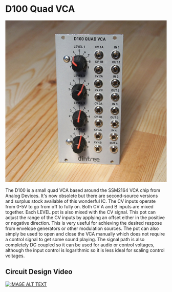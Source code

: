 # D100 Quad VCA

![D100 Quad VCA](D100-front-600.jpg)

The D100 is a small quad VCA based around the SSM2164 VCA chip from Analog Devices. It's now obsolete but there are second-source versions and surplus stock available of this wonderful IC. The CV inputs operate from 0-5V to go from off to fully on. Both CV A and B inputs are mixed together. Each LEVEL pot is also mixed with the CV signal. This pot can adjust the range of the CV inputs by applying an offset either in the positive or negative direction. This is very useful for achieving the desired respose from envelope generators or other modulation sources. The pot can also simply be used to open and close the VCA manually which does not require a control signal to get some sound playing. The signal path is also completely DC coupled so it can be used for audio or control voltages, although the input control is logarithmic so it is less ideal for scaling control voltages.

## Circuit Design Video
[![IMAGE ALT TEXT](http://img.youtube.com/vi/dqyWzp-3qls/0.jpg)](http://www.youtube.com/watch?v=dqyWzp-3qls "Synth Tech - Quad VCA Design")
